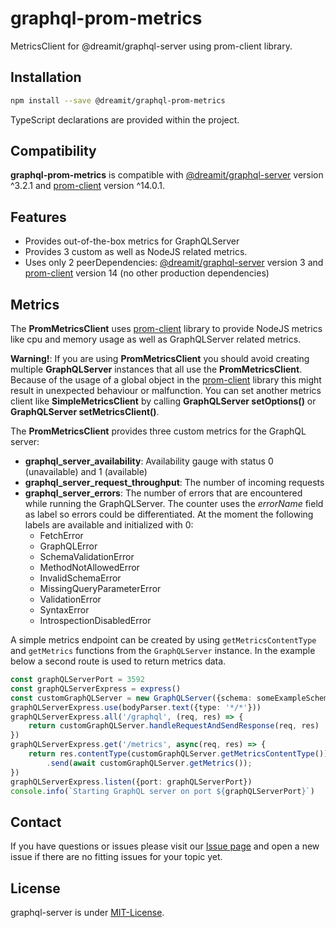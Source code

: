 # graphql-prom-metrics
MetricsClient for @dreamit/graphql-server using prom-client library.

## Installation

```sh
npm install --save @dreamit/graphql-prom-metrics
```

TypeScript declarations are provided within the project.

## Compatibility

**graphql-prom-metrics** is compatible with [@dreamit/graphql-server][1] version ^3.2.1 and [prom-client][2] version ^14.0.1.


## Features

- Provides out-of-the-box metrics for GraphQLServer
- Provides 3 custom as well as NodeJS related metrics.
- Uses only 2 peerDependencies: [@dreamit/graphql-server][1] version 3 and [prom-client][2] version 14 (no other production
  dependencies)

  
## Metrics

The **PromMetricsClient** uses [prom-client][2] library to provide NodeJS metrics like cpu and memory usage as well as GraphQLServer related metrics.

**Warning!**:
If you are using **PromMetricsClient** you should avoid creating multiple **GraphQLServer** instances that all use the **PromMetricsClient**. Because of the usage of a global object in the [prom-client][2] library this might result in unexpected behaviour or malfunction. You can set another metrics client like **SimpleMetricsClient** by calling **GraphQLServer setOptions()** or **GraphQLServer setMetricsClient()**.   

The **PromMetricsClient** provides three custom metrics for the GraphQL server:

- **graphql_server_availability**: Availability gauge with status 0 (unavailable) and 1 (available)
- **graphql_server_request_throughput**: The number of incoming requests
- **graphql_server_errors**: The number of errors that are encountered while running the GraphQLServer. The counter uses
  the *errorName* field as label so errors could be differentiated. At the moment the following labels are available and
  initialized with 0:
    - FetchError
    - GraphQLError
    - SchemaValidationError
    - MethodNotAllowedError
    - InvalidSchemaError
    - MissingQueryParameterError
    - ValidationError
    - SyntaxError
    - IntrospectionDisabledError

A simple metrics endpoint can be created by using `getMetricsContentType` and `getMetrics` functions from
the `GraphQLServer` instance. In the example below a second route is used to return metrics data.

```typescript
const graphQLServerPort = 3592
const graphQLServerExpress = express()
const customGraphQLServer = new GraphQLServer({schema: someExampleSchema, metricsClient: new PromMetricsClient()})
graphQLServerExpress.use(bodyParser.text({type: '*/*'}))
graphQLServerExpress.all('/graphql', (req, res) => {
    return customGraphQLServer.handleRequestAndSendResponse(req, res)
})
graphQLServerExpress.get('/metrics', async(req, res) => {
    return res.contentType(customGraphQLServer.getMetricsContentType())
        .send(await customGraphQLServer.getMetrics());
})
graphQLServerExpress.listen({port: graphQLServerPort})
console.info(`Starting GraphQL server on port ${graphQLServerPort}`)
```


## Contact

If you have questions or issues please visit our [Issue page](https://github.com/dreamit-de/graphql-prom-metrics/issues)
and open a new issue if there are no fitting issues for your topic yet.


## License

graphql-server is under [MIT-License](./LICENSE).

[1]: https://github.com/dreamit-de/graphql-server

[2]:  https://github.com/siimon/prom-client

